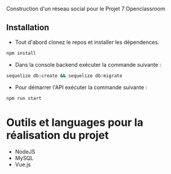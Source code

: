 Construction d'un réseau social pour le Projet 7 Openclassroom

## Installation

 

- Tout d'abord clonez le repos et installer les dépendences.

```sh
npm install
```

- Dans la console backend exécuter la commande suivante :

```sh
sequelize db:create && sequelize db:migrate
```

- Pour démarrer l'API exécuter la commande suivante :

```sh
npm run start
```

# Outils et languages pour la réalisation du projet
-  NodeJS
- MySQL
- Vue.js